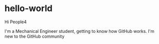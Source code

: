 # hello-world

Hi People4

I'm a Mechanical Engineer student, getting to know how GitHub works.
I'm new to the GitHub community
